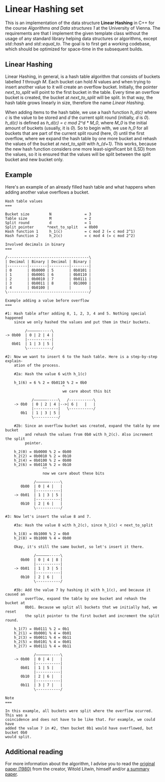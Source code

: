 # Linear Hashing set

This is an implementation of the data structure **Linear Hashing** in C++ for 
the course *Algorithms and Data structures 1* at the University of Vienna. The 
requirements are that I implement the given template class without the usage 
of any standard library helping data structures or algorithms, except 
*std::hash* and *std::equal_to*. The goal is to first get a working codebase, 
which should be optimized for space-time in the subsequent builds.

## Linear Hashing

Linear Hashing, in general, is a hash table algorithm that consists of buckets 
labelled *1* through *M*. Each bucket can hold *N* values and when trying to 
insert another value to it will create an overflow bucket. Initially, the pointer 
*next_to_split* will point to the first bucket in the table. Every time an 
overflow bucket is created, the bucket at *next_to_split* will be split. In 
that way, the hash table grows linearly in size, therefore the name *Linear 
Hashing*.

When adding items to the hash table, we use a hash function *h_d(c)* where *c* 
is the value to be stored and *d* the current split round (initially, *d* is 
*0*). *h_d(c)* is defined as *h_d(c) = c mod 2^d * M_0*, where *M_0* is the 
initial amount of buckets (usually, it is *0*). So to begin with, we use *h_0* 
for all buckets that are part of the current split round (here, *0*) until 
the first overflow, where we expand the hash table by one more bucket and 
rehash the values of the bucket at *next_to_split* with *h_{d+1}*. This works, 
because the new hash function considers one more least-significant bit (LSD) 
from the values, so it is ensured that the values will be split between the 
split bucket and new bucket only.

## Example

Here's an example of an already filled hash table and what happens when adding 
another value overflows a bucket.

```
Hash table values
===

Bucket size         N               = 3
Table size          M               = 2
Split round         d               = 1
Split pointer      *next_to_split   = 0b00
Hash function 1     h_1(c)          = c mod 2 (= c mod 2^1)
Hash function 2     h_2(c)          = c mod 4 (= c mod 2^2)

Involved decimals in binary
===

/-------------------------------------\
| Decimal | Binary | Decimal | Binary |
|---------|--------|---------|--------|
| 0       | 0b0000 | 5       | 0b0101 |
| 1       | 0b0001 | 6       | 0b0110 |
| 2       | 0b0010 | 7       | 0b0111 |
| 3       | 0b0011 | 8       | 0b1000 |
| 4       | 0b0100 |         |        |
\-------------------------------------/

Example adding a value before overflow
===

#1: Hash table after adding 0, 1, 2, 3, 4 and 5. Nothing special happened 
    since we only hashed the values and put them in their buckets.

         /––––––-----\
-> 0b00  | 0 | 2 | 4 |
         |-----------|
   0b01  | 1 | 3 | 5 |
         \-----------/

#2: Now we want to insert 6 to the hash table. Here is a step-by-step explain-
    ation of the process.

    #2a: Hash the value 6 with h_1(c)

    h_1(6) = 6 % 2 = 0b0110 % 2 = 0b0
                          ^
                          we care about this bit

            /––––––-----\   /-----------\
    -> 0b0  | 0 | 2 | 4 |-->| 6 |   |   |
            |-----------|   \-----------/
       0b1  | 1 | 3 | 5 |
            \-----------/

    #2b: Since an overflow bucket was created, expand the table by one bucket 
         and rehash the values from 0b0 with h_2(c). Also increment the split 
         pointer.

    h_2(0) = 0b0000 % 2 = 0b00
    h_2(2) = 0b0010 % 2 = 0b10
    h_2(4) = 0b0100 % 2 = 0b00
    h_2(6) = 0b0110 % 2 = 0b10
                 ^^
                 now we care about these bits

             /––––––-----\
       0b00  | 0 | 4 |   |
             |-----------|
    -> 0b01  | 1 | 3 | 5 |
             |-----------|
       0b10  | 2 | 6 |   |
             \-----------/

#3: Now let's insert the value 8 and 7.

    #3a: Hash the value 8 with h_2(c), since h_1(c) < next_to_split

    h_1(8) = 0b1000 % 2 = 0b0
    h_2(8) = 0b1000 % 4 = 0b00

    Okay, it's still the same bucket, so let's insert it there.

             /––––––-----\
       0b00  | 0 | 4 | 8 |
             |-----------|
    -> 0b01  | 1 | 3 | 5 |
             |-----------|
       0b10  | 2 | 6 |   |
             \-----------/

    #3b: Add the value 7 by hashing it with h_1(c), and because it caused an 
         overflow, expand the table by one bucket and rehash the bucket at 
         0b01. Because we split all buckets that we initially had, we reset 
         the split pointer to the first bucket and increment the split round.

    h_1(7) = 0b0111 % 2 = 0b1
    h_2(1) = 0b0001 % 4 = 0b01
    h_2(3) = 0b0011 % 4 = 0b11
    h_2(5) = 0b0101 % 4 = 0b01
    h_2(7) = 0b0111 % 4 = 0b11

             /––––––-----\
    -> 0b00  | 0 | 4 |   |
             |-----------|
       0b01  | 1 | 5 |   |
             |-----------|
       0b10  | 2 | 6 |   |
             |-----------|
       0b11  | 3 | 7 |   |
             \-----------/

Note
===

In this example, all buckets were split where the overflow ocurred. This was a 
coincidence and does not have to be like that. For example, we could have 
added the value 7 in #2, then bucket 0b1 would have overflowed, but bucket 0b0 
would split.
```

## Additional reading

For more information about the algorithm, I advise you to read the 
[original paper (1980)](https://cs-web.bu.edu/faculty/gkollios/ada17/LectNotes/linear-hashing.PDF)
from the creator, Witold Litwin, himself and/or 
[a summary paper](http://delab.csd.auth.gr/papers/LinearHashing2017.pdf).

